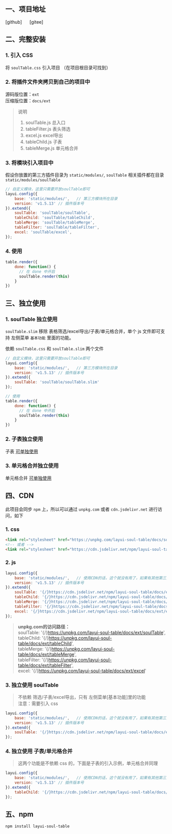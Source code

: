 ## 一、项目地址
<el-link href="https://github.com/yelog/layui-soul-table" type="primary" target="_blank">[github]</el-link>      <el-link href="https://gitee.com/saodiyang/layui-soul-table" type="primary" style="margin-left: 20px;" target="_blank">[gitee]</el-link>

## 二、完整安装
### 1. 引入 CSS 
将 `soulTable.css` 引入项目 （在项目根目录可找到）

### 2. 将插件文件夹拷贝到自己的项目中
源码版位置：`ext`  
压缩版位置：`docs/ext`
> 说明
>1. soulTable.js     总入口  
>2. tableFilter.js  表头筛选   
>3. excel.js        excel导出    
>4. tableChild.js  子表  
>5. tableMerge.js  单元格合并  

### 3. 将模块引入项目中
假设你放置的第三方插件目录为 `static/modules/`,
`soulTable` 相关插件都在目录 `static/modules/soulTable`
```js
// 自定义模块，这里只需要开放soulTable即可
layui.config({
    base: 'static/modules/',   // 第三方模块所在目录
    version: 'v1.5.13' // 插件版本号
}).extend({                         
    soulTable: 'soulTable/soulTable',
    tableChild: 'soulTable/tableChild',
    tableMerge: 'soulTable/tableMerge',
    tableFilter: 'soulTable/tableFilter',
    excel: 'soulTable/excel',
});
```

### 4. 使用
```js
table.render({
    done: function() {
      // 在 done 中开启
      soulTable.render(this)
    }
})
```
## 三、独立使用
### 1. soulTable 独立使用
`soulTable.slim` 移除 表格筛选/excel导出/子表/单元格合并，单个 js 文件即可支持 左侧菜单 `基本功能` 里面的功能。

依赖 `soulTable.css` 和 `soulTable.slim` 两个文件
```js
// 自定义模块，这里只需要开放soulTable即可
layui.config({
    base: 'static/modules/',   // 第三方模块所在目录
    version: 'v1.5.13' // 插件版本号
}).extend({                         
    soulTable: 'soulTable/soulTable.slim'
});

// 使用
table.render({
    done: function() {
      // 在 done 中开启
      soulTable.render(this)
    }
})
```
### 2. 子表独立使用
子表 [可单独使用](#/zh-CN/component/child/alone) 

### 3. 单元格合并独立使用
单元格合并 [可单独使用](#/zh-CN/component/merge/alone)  

## 四、CDN
此项目会同步 `npm` 上，所以可以通过 `unpkg.com` 或者 `cdn.jsdelivr.net` 进行访问，如下
### 1. css
```html
<link rel="stylesheet" href="https://unpkg.com/layui-soul-table/docs/soulTable.css" media="all"/>
<!-- 或者 -->
<link rel="stylesheet" href="https://cdn.jsdelivr.net/npm/layui-soul-table/docs/soulTable.css" media="all"/>
```
### 2. js
```js
layui.config({
    base: 'static/modules/',   // 使用CDN的话，这个就没有用了，如果有其他第三方的的插件，则配置其地址
    version: 'v1.5.13' // 插件版本号
}).extend({                         
    soulTable: '{/}https://cdn.jsdelivr.net/npm/layui-soul-table/docs/ext/soulTable',
    tableChild: '{/}https://cdn.jsdelivr.net/npm/layui-soul-table/docs/ext/tableChild',
    tableMerge: '{/}https://cdn.jsdelivr.net/npm/layui-soul-table/docs/ext/tableMerge',
    tableFilter: '{/}https://cdn.jsdelivr.net/npm/layui-soul-table/docs/ext/tableFilter',
    excel: '{/}https://cdn.jsdelivr.net/npm/layui-soul-table/docs/ext/excel'
});
```
>**unpkg.com的访问路径：**  
>soulTable: '{/}https://unpkg.com/layui-soul-table/docs/ext/soulTable',  
tableChild: '{/}https://unpkg.com/layui-soul-table/docs/ext/tableChild',  
tableMerge: '{/}https://unpkg.com/layui-soul-table/docs/ext/tableMerge',  
tableFilter: '{/}https://unpkg.com/layui-soul-table/docs/ext/tableFilter',  
excel: '{/}https://unpkg.com/layui-soul-table/docs/ext/excel'  

### 3. 独立使用 soulTable
>不依赖 筛选/子表/excel导出，只有 左侧菜单[基本功能]里的功能  
注意：需要引入 css

```js
layui.config({
    base: 'static/modules/',   // 使用CDN的话，这个就没有用了，如果有其他第三方的的插件，则配置其地址
    version: 'v1.5.13' // 插件版本号
}).extend({                         
    soulTable: '{/}https://cdn.jsdelivr.net/npm/layui-soul-table/docs/ext/soulTable.slim'
});
```
### 4. 独立使用 子表/单元格合并
> 这两个功能是不依赖 css 的，下面是子表的引入示例，单元格合并同理
```js
layui.config({
    base: 'static/modules/',   // 使用CDN的话，这个就没有用了，如果有其他第三方的的插件，则配置其地址
    version: 'v1.5.13' // 插件版本号
}).extend({                         
    tableChild: '{/}https://cdn.jsdelivr.net/npm/layui-soul-table/docs/ext/tableChild',
});

```
## 五、npm
```shell
npm install layui-soul-table
```